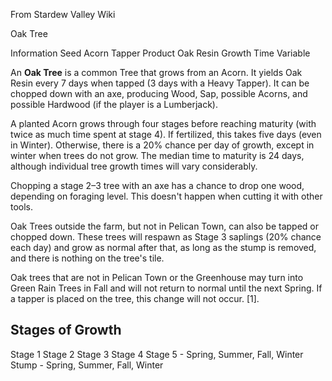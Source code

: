 From Stardew Valley Wiki

Oak Tree

Information Seed Acorn Tapper Product Oak Resin Growth Time Variable

An **Oak Tree** is a common Tree that grows from an Acorn. It yields Oak Resin every 7 days when tapped (3 days with a Heavy Tapper). It can be chopped down with an axe, producing Wood, Sap, possible Acorns, and possible Hardwood (if the player is a Lumberjack).

A planted Acorn grows through four stages before reaching maturity (with twice as much time spent at stage 4). If fertilized, this takes five days (even in Winter). Otherwise, there is a 20% chance per day of growth, except in winter when trees do not grow. The median time to maturity is 24 days, although individual tree growth times will vary considerably.

Chopping a stage 2–3 tree with an axe has a chance to drop one wood, depending on foraging level. This doesn't happen when cutting it with other tools.

Oak Trees outside the farm, but not in Pelican Town, can also be tapped or chopped down. These trees will respawn as Stage 3 saplings (20% chance each day) and grow as normal after that, as long as the stump is removed, and there is nothing on the tree's tile.

Oak trees that are not in Pelican Town or the Greenhouse may turn into Green Rain Trees in Fall and will not return to normal until the next Spring. If a tapper is placed on the tree, this change will not occur. \[1].

## Stages of Growth

Stage 1 Stage 2 Stage 3 Stage 4 Stage 5 - Spring, Summer, Fall, Winter Stump - Spring, Summer, Fall, Winter